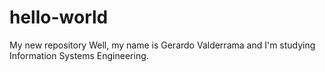 # hello-world
My new repository
Well, my name is Gerardo Valderrama and I'm studying Information Systems Engineering.
